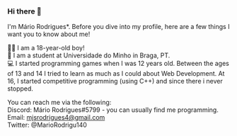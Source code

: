 ### Hi there 👋
I'm Mário Rodrigues*. Before you dive into my profile, here are a few things I want you to know about me!

💁‍♂️‍ I am a 18-year-old boy! <br />
📖  I am a student at Universidade do Minho in Braga, PT.  <br />
💻  I started programming games when I was 12 years old. Between the ages of 13 and 14 I tried to learn as much as I could about Web Development. At 16, I started competitive programming (using C++) and since there i never stopped. </br>



You can reach me via the following: </br>
 Discord: Mário Rodrigues#5799 - you can usually find me programming. </br>
 Email: mjsrodrigues4@gmail.com </br>
 Twitter: @MarioRodrigu140  </br>
 
